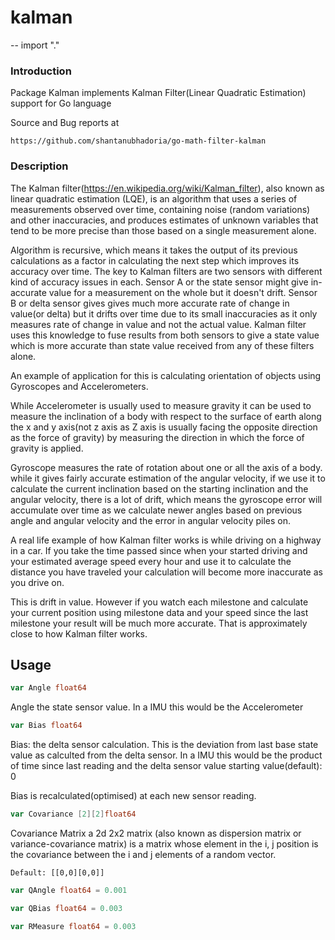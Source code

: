 # kalman
--
    import "."

### Introduction

Package Kalman implements Kalman Filter(Linear Quadratic Estimation) support for
Go language

Source and Bug reports at

    https://github.com/shantanubhadoria/go-math-filter-kalman


### Description

The Kalman filter(https://en.wikipedia.org/wiki/Kalman_filter), also known as
linear quadratic estimation (LQE), is an algorithm that uses a series of
measurements observed over time, containing noise (random variations) and other
inaccuracies, and produces estimates of unknown variables that tend to be more
precise than those based on a single measurement alone.

Algorithm is recursive, which means it takes the output of its previous
calculations as a factor in calculating the next step which improves its
accuracy over time. The key to Kalman filters are two sensors with different
kind of accuracy issues in each. Sensor A or the state sensor might give
in-accurate value for a measurement on the whole but it doesn't drift. Sensor B
or delta sensor gives gives much more accurate rate of change in value(or delta)
but it drifts over time due to its small inaccuracies as it only measures rate
of change in value and not the actual value. Kalman filter uses this knowledge
to fuse results from both sensors to give a state value which is more accurate
than state value received from any of these filters alone.

An example of application for this is calculating orientation of objects using
Gyroscopes and Accelerometers.

While Accelerometer is usually used to measure gravity it can be used to measure
the inclination of a body with respect to the surface of earth along the x and y
axis(not z axis as Z axis is usually facing the opposite direction as the force
of gravity) by measuring the direction in which the force of gravity is applied.

Gyroscope measures the rate of rotation about one or all the axis of a body.
while it gives fairly accurate estimation of the angular velocity, if we use it
to calculate the current inclination based on the starting inclination and the
angular velocity, there is a lot of drift, which means the gyroscope error will
accumulate over time as we calculate newer angles based on previous angle and
angular velocity and the error in angular velocity piles on.

A real life example of how Kalman filter works is while driving on a highway in
a car. If you take the time passed since when your started driving and your
estimated average speed every hour and use it to calculate the distance you have
traveled your calculation will become more inaccurate as you drive on.

This is drift in value. However if you watch each milestone and calculate your
current position using milestone data and your speed since the last milestone
your result will be much more accurate. That is approximately close to how
Kalman filter works.

## Usage

```go
var Angle float64
```
Angle the state sensor value. In a IMU this would be the Accelerometer

```go
var Bias float64
```
Bias: the delta sensor calculation. This is the deviation from last base state
value as calculted from the delta sensor. In a IMU this would be the product of
time since last reading and the delta sensor value starting value(default): 0

Bias is recalculated(optimised) at each new sensor reading.

```go
var Covariance [2][2]float64
```
Covariance Matrix a 2d 2x2 matrix (also known as dispersion matrix or
variance-covariance matrix) is a matrix whose element in the i, j position is
the covariance between the i and j elements of a random vector.

    Default: [[0,0][0,0]]

```go
var QAngle float64 = 0.001
```

```go
var QBias float64 = 0.003
```

```go
var RMeasure float64 = 0.003
```
